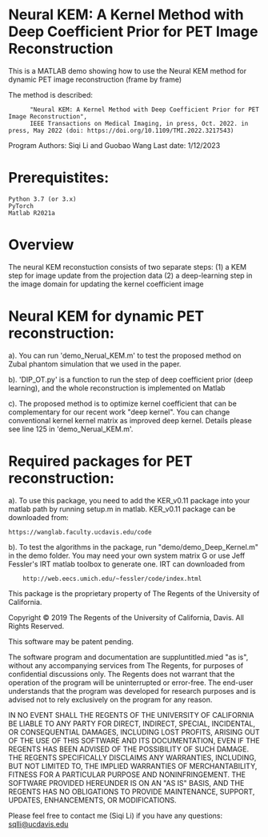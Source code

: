 # Neural KEM: A Kernel Method with Deep Coefficient Prior for PET Image Reconstruction

This is a MATLAB demo showing how to use the Neural KEM method for dynamic PET image reconstruction (frame by frame)

The method is described:

          "Neural KEM: A Kernel Method with Deep Coefficient Prior for PET Image Reconstruction", 
          IEEE Transactions on Medical Imaging, in press, Oct. 2022. in press, May 2022 (doi: https://doi.org/10.1109/TMI.2022.3217543)

Program Authors: Siqi Li and Guobao Wang
Last date: 1/12/2023


# Prerequistites:
	Python 3.7 (or 3.x)
	PyTorch
	Matlab R2021a

# Overview
The neural KEM reconstuction consists of two separate steps: 
(1) a KEM step for image update from the projection data
(2) a deep-learning step in the image domain for updating the kernel coefficient image

# Neural KEM for dynamic PET reconstruction:

a). 	You can run 'demo_Nerual_KEM.m' to test the proposed method on Zubal phantom simulation that we used in the paper.

b).	'DIP_OT.py' is a function to run the step of deep coefficient prior (deep learning), and the whole reconstruction is implemented on Matlab

c).	The proposed method is to optimize kernel coefficient that can be complementary for our recent work "deep kernel". You can change conventional kernel 
	kernel matrix as improved deep kernel. Details please see line 125 in 'demo_Nerual_KEM.m'.

# Required packages for PET reconstruction:

a).	To use this package, you need to add the KER_v0.11 package into your matlab path by
  	running setup.m in matlab. KER_v0.11 package can be downloaded from:

	https://wanglab.faculty.ucdavis.edu/code

b).	To test the algorithms in the package, run "demo/demo_Deep_Kernel.m" in the demo folder. You
  	may need your own system matrix G or use Jeff Fessler's IRT matlab toolbox to 
  	generate one. IRT can downloaded from 
  
      	http://web.eecs.umich.edu/~fessler/code/index.html

This package is the proprietary property of The Regents of the University of California.
 
Copyright © 2019 The Regents of the University of California, Davis. 
All Rights Reserved. 
 
This software may be patent pending.
 
The software program and documentation are suppluntitled.mied "as is", without any 
accompanying services from The Regents, for purposes of confidential discussions 
only. The Regents does not warrant that the operation of the program will be 
uninterrupted or error-free. The end-user understands that the program was 
developed for research purposes and is advised not to rely exclusively on 
the program for any reason.
 
IN NO EVENT SHALL THE REGENTS OF THE UNIVERSITY OF CALIFORNIA BE LIABLE TO ANY
PARTY FOR DIRECT, INDIRECT, SPECIAL, INCIDENTAL, OR CONSEQUENTIAL DAMAGES, 
INCLUDING LOST PROFITS, ARISING OUT OF THE USE OF THIS SOFTWARE AND ITS DOCUMENTATION, 
EVEN IF THE REGENTS HAS BEEN ADVISED OF THE POSSIBILITY OF SUCH DAMAGE. THE REGENTS 
SPECIFICALLY DISCLAIMS ANY WARRANTIES, INCLUDING, BUT NOT LIMITED TO, THE IMPLIED 
WARRANTIES OF MERCHANTABILITY, FITNESS FOR A PARTICULAR PURPOSE AND NONINFRINGEMENT. 
THE SOFTWARE PROVIDED HEREUNDER IS ON AN "AS IS" BASIS, AND THE REGENTS HAS NO 
OBLIGATIONS TO PROVIDE MAINTENANCE, SUPPORT, UPDATES, ENHANCEMENTS, OR MODIFICATIONS. 



Please feel free to contact me (Siqi Li) if you have any questions: sqlli@ucdavis.edu

